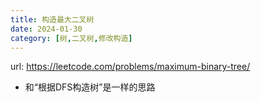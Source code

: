 ```yaml
---
title: 构造最大二叉树
date: 2024-01-30
category: [树,二叉树,修改构造]
---
```


url: https://leetcode.com/problems/maximum-binary-tree/



- 和“根据DFS构造树”是一样的思路